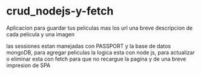 # crud_nodejs-y-fetch
Aplicacion para guardar tus peliculas mas los url una breve descripcion de cada pelicula y una imagen 

las sessiones estan manejadas con PASSPORT y la base de datos mongoDB, para agregar peliculas la logica esta con node js, para actualizar o eliminar esta con fetch para que no recargue la pagina y de una breve impresion de SPA
